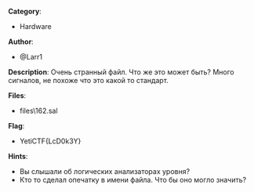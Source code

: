 __Category__: 
* Hardware

__Author__: 
* @Larr1

__Description__: 
Очень странный файл. Что же это может быть? Много сигналов, не похоже что это какой то стандарт.

__Files__:
* files\162.sal

__Flag__:
* YetiCTF{LcD0k3Y}

__Hints__:
* Вы слышали об логических анализаторах уровня?
* Кто то сделал опечатку в имени файла. Что бы оно могло значить? 
